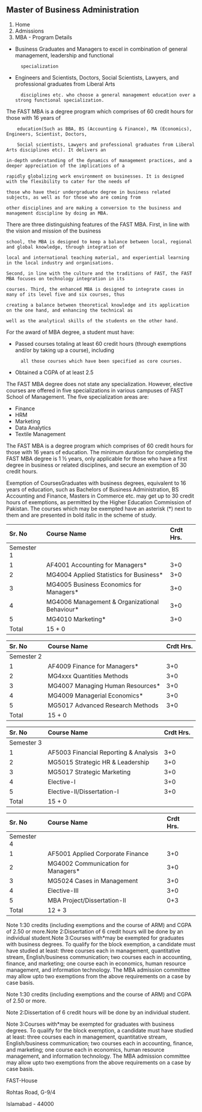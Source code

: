 ## Master of Business Administration

1. Home
2. Admissions
3. MBA - Program Details

- Business Graduates and Managers to excel in combination of general management, leadership and functional

        specialization
- Engineers and Scientists, Doctors, Social Scientists, Lawyers, and professional graduates from Liberal Arts

        disciplines etc. who choose a general management education over a strong functional specialization.

The FAST MBA is a degree program which comprises of 60 credit hours for those with 16 years of

        education(Such as BBA, BS (Accounting & Finance), MA (Economics), Engineers, Scientist, Doctors,

        Social scientists, Lawyers and professional graduates from Liberal Arts disciplines etc). It delivers an

    in-depth understanding of the dynamics of management practices, and a deeper appreciation of the implications of a

    rapidly globalizing work environment on businesses. It is designed with the flexibility to cater for the needs of

    those who have their undergraduate degree in business related subjects, as well as for those who are coming from

    other disciplines and are making a conversion to the business and management discipline by doing an MBA.

There are three distinguishing features of the FAST MBA. First, in line with the vision and mission of the business

    school, the MBA is designed to keep a balance between local, regional and global knowledge, through integration of

    local and international teaching material, and experiential learning in the local industry and organisations.

    Second, in line with the culture and the traditions of FAST, the FAST MBA focuses on technology integration in its

    courses. Third, the enhanced MBA is designed to integrate cases in many of its level five and six courses, thus

    creating a balance between theoretical knowledge and its application on the one hand, and enhancing the technical as

    well as the analytical skills of the students on the other hand.

For the award of MBA degree, a student must have:

- Passed courses totaling at least 60 credit hours (through exemptions and/or by taking up a course), including

        all those courses which have been specified as core courses.
- Obtained a CGPA of at least 2.5

The FAST MBA degree does not state any specialization. However, elective courses are offered in five specializations in various campuses of FAST School of Management. The five specialization areas are:

- Finance
- HRM
- Marketing
- Data Analytics
- Textile Management

The FAST MBA is a degree program which comprises of 60 credit hours for those with 16 years of education. The minimum duration for completing the FAST MBA degree is 1 ½ years, only applicable for those who have a first degree in business or related disciplines, and secure an exemption of 30 credit hours.

Exemption of CoursesGraduates with business degrees, equivalent to 16 years of education, such as Bachelors of Business Administration, BS Accounting and Finance, Masters in Commerce etc. may get up to 30 credit hours of exemptions, as permitted by the Higher Education Commission of Pakistan. The courses which may be exempted have an asterisk (*) next to them and are presented in bold italic in the scheme of study.

| Sr. No | Course Name | Crdt Hrs. |
| :-- | :-- | :-- |
| Semester 1 |
| 1 | AF4001 Accounting for Managers* | 3+0 |
| 2 | MG4004 Applied Statistics for Business* | 3+0 |
| 3 | MG4005 Business Economics for Managers* | 3+0 |
| 4 | MG4006 Management & Organizational Behaviour* | 3+0 |
| 5 | MG4010 Marketing* | 3+0 |
| Total | 15 + 0 |

| Sr. No | Course Name | Crdt Hrs. |
| :-- | :-- | :-- |
| Semester 2 |
| 1 | AF4009 Finance for Managers* | 3+0 |
| 2 | MG4xxx Quantities Methods | 3+0 |
| 3 | MG4007 Managing Human Resources* | 3+0 |
| 4 | MG4009 Managerial Economics* | 3+0 |
| 5 | MG5017 Advanced Research Methods | 3+0 |
| Total | 15 + 0 |

| Sr. No | Course Name | Crdt Hrs. |
| :-- | :-- | :-- |
| Semester 3 |
| 1 | AF5003 Financial Reporting & Analysis | 3+0 |
| 2 | MG5015 Strategic HR & Leadership | 3+0 |
| 3 | MG5017 Strategic Marketing | 3+0 |
| 4 | Elective-I | 3+0 |
| 5 | Elective-II/Dissertation-I | 3+0 |
| Total | 15 + 0 |

| Sr. No | Course Name | Crdt Hrs. |
| :-- | :-- | :-- |
| Semester 4 |
| 1 | AF5001 Applied Corporate Finance | 3+0 |
| 2 | MG4002 Communication for Managers* | 3+0 |
| 3 | MG5024 Cases in Management | 3+0 |
| 4 | Elective-III | 3+0 |
| 5 | MBA Project/Dissertation-II | 0+3 |
| Total | 12 + 3 |

Note 1:30 credits (including exemptions and the course of ARM) and CGPA of 2.50 or more.Note 2:Dissertation of 6 credit hours will be done by an individual student.Note 3:Courses with*may be exempted for graduates with business degrees. To qualify for the block exemption, a candidate must have studied at least: three courses each in management, quantitative stream, English/business communication; two courses each in accounting, finance, and marketing; one course each in economics, human resource management, and information technology. The MBA admission committee may allow upto two exemptions from the above requirements on a case by case basis.

Note 1:30 credits (including exemptions and the course of ARM) and CGPA of 2.50 or more.

Note 2:Dissertation of 6 credit hours will be done by an individual student.

Note 3:Courses with*may be exempted for graduates with business degrees. To qualify for the block exemption, a candidate must have studied at least: three courses each in management, quantitative stream, English/business communication; two courses each in accounting, finance, and marketing; one course each in economics, human resource management, and information technology. The MBA admission committee may allow upto two exemptions from the above requirements on a case by case basis.

FAST-House

Rohtas Road, G-9/4

Islamabad - 44000